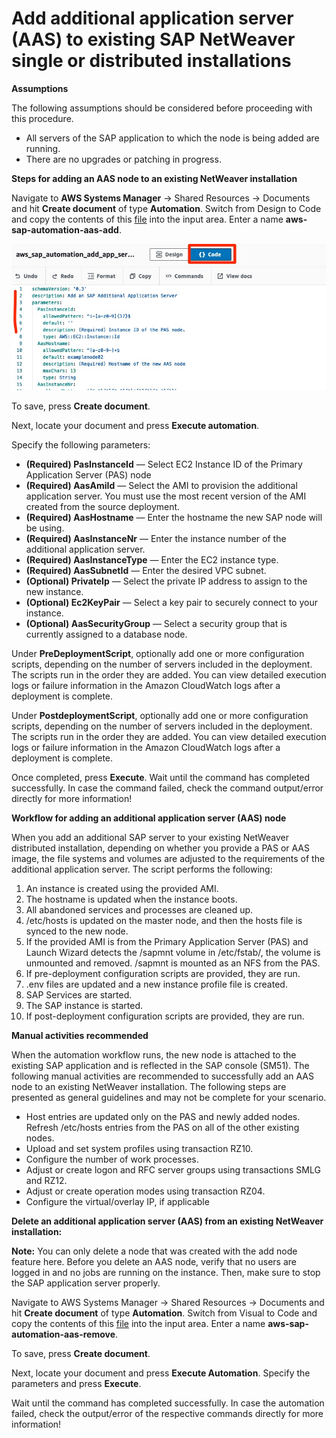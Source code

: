 # Add additional application server (AAS) to existing SAP NetWeaver single or distributed installations

**Assumptions**

The following assumptions should be considered before proceeding with this procedure.

* All servers of the SAP application to which the node is being added are running.
* There are no upgrades or patching in progress.

**Steps for adding an AAS node to an existing NetWeaver installation**

Navigate to **AWS Systems Manager** → Shared Resources → Documents and hit **Create document** of type **Automation**. Switch from Design to Code and copy the contents of this [file](aas_add.yml) into the input area. Enter a name **aws-sap-automation-aas-add**.

![ssm1](ssm1.jpg)

To save, press **Create document**.

Next, locate your document and press **Execute automation**.

Specify the following parameters:

   * **(Required) PasInstanceId** — Select EC2 Instance ID of the Primary Application Server (PAS) node
   * **(Required) AasAmiId** — Select the AMI to provision the additional application server. You must use the most recent version of the AMI created from the source deployment.
   * **(Required) AasHostname** — Enter the hostname the new SAP node will be using.
   * **(Required) AasInstanceNr** — Enter the instance number of the additional application server.
   * **(Required) AasInstanceType** — Enter the EC2 instance type.
   * **(Required) AasSubnetId** — Enter the desired VPC subnet.
   * **(Optional) PrivateIp** — Select the private IP address to assign to the new instance.
   * **(Optional) Ec2KeyPair** — Select a key pair to securely connect to your instance.
   * **(Optional) AasSecurityGroup** — Select a security group that is currently assigned to a database node.

Under **PreDeploymentScript**, optionally add one or more configuration scripts, depending on the number of servers included in the deployment. The scripts run in the order they are added. You can view detailed execution logs or failure information in the Amazon CloudWatch logs after a deployment is complete.

Under **PostdeploymentScript**, optionally add one or more configuration scripts, depending on the number of servers included in the deployment. The scripts run in the order they are added. You can view detailed execution logs or failure information in the Amazon CloudWatch logs after a deployment is complete.

Once completed, press **Execute**. Wait until the command has completed successfully. In case the command failed, check the command output/error directly for more information!

**Workflow for adding an additional application server (AAS) node**

When you add an additional SAP server to your existing NetWeaver distributed installation, depending on whether you provide a PAS or AAS image, the file systems and volumes are adjusted to the requirements of the additional application server. The script performs the following:

1. An instance is created using the provided AMI.
2. The hostname is updated when the instance boots.
3. All abandoned services and processes are cleaned up.
4. /etc/hosts is updated on the master node, and then the hosts file is synced to the new node.
5. If the provided AMI is from the Primary Application Server (PAS) and Launch Wizard detects the /sapmnt volume in /etc/fstab/, the volume is unmounted and removed. /sapmnt is mounted as an NFS from the PAS.
6. If pre-deployment configuration scripts are provided, they are run.
7. .env files are updated and a new instance profile file is created.
8. SAP Services are started.
9. The SAP instance is started.
10. If post-deployment configuration scripts are provided, they are run.

**Manual activities recommended**

When the automation workflow runs, the new node is attached to the existing SAP application and is reflected in the SAP console (SM51). The following manual activities are recommended to successfully add an AAS node to an existing NetWeaver installation. The following steps are presented as general guidelines and may not be complete for your scenario.

* Host entries are updated only on the PAS and newly added nodes. Refresh /etc/hosts entries from the PAS on all of the other existing nodes.
* Upload and set system profiles using transaction RZ10.
* Configure the number of work processes.
* Adjust or create logon and RFC server groups using transactions SMLG and RZ12.
* Adjust or create operation modes using transaction RZ04.
* Configure the virtual/overlay IP, if applicable

**Delete an additional application server (AAS) from an existing NetWeaver installation:**

**Note:** You can only delete a node that was created with the add node feature here. Before you delete an AAS node, verify that no users are logged in and no jobs are running on the instance. Then, make sure to stop the SAP application server properly.

Navigate to AWS Systems Manager → Shared Resources → Documents and hit **Create document** of type **Automation**. Switch from Visual to Code and copy the contents of this [file](aas_remove.yml) into the input area. Enter a name **aws-sap-automation-aas-remove**.

To save, press **Create document**.

Next, locate your document and press **Execute Automation**. Specify the parameters and press **Execute**.

Wait until the command has completed successfully. In case the automation failed, check the output/error of the respective commands directly for more information!